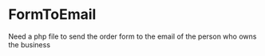 # FormToEmail
Need a php file to send the order form to the email of the person who owns the business
